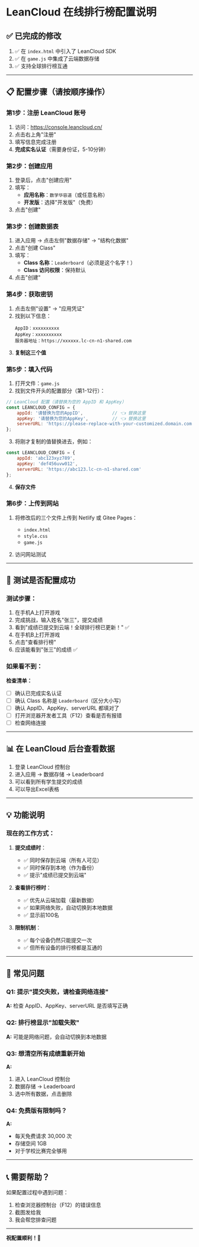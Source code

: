 # LeanCloud 在线排行榜配置说明

## ✅ 已完成的修改

1. ✅ 在 `index.html` 中引入了 LeanCloud SDK
2. ✅ 在 `game.js` 中集成了云端数据存储
3. ✅ 支持全球排行榜互通

---

## 📋 配置步骤（请按顺序操作）

### 第1步：注册 LeanCloud 账号

1. 访问：https://console.leancloud.cn/
2. 点击右上角"注册"
3. 填写信息完成注册
4. **完成实名认证**（需要身份证，5-10分钟）

### 第2步：创建应用

1. 登录后，点击"创建应用"
2. 填写：
   - **应用名称**：`数学华容道`（或任意名称）
   - **开发版**：选择"开发版"（免费）
3. 点击"创建"

### 第3步：创建数据表

1. 进入应用 → 点击左侧"数据存储" → "结构化数据"
2. 点击"创建 Class"
3. 填写：
   - **Class 名称**：`Leaderboard`（必须是这个名字！）
   - **Class 访问权限**：保持默认
4. 点击"创建"

### 第4步：获取密钥

1. 点击左侧"设置" → "应用凭证"
2. 找到以下信息：
   ```
   AppID：xxxxxxxxxx
   AppKey：xxxxxxxxxx
   服务器地址：https://xxxxxx.lc-cn-n1-shared.com
   ```
3. **复制这三个值**

### 第5步：填入代码

1. 打开文件：`game.js`
2. 找到文件开头的配置部分（第1-12行）：

```javascript
// LeanCloud 配置（请替换为您的 AppID 和 AppKey）
const LEANCLOUD_CONFIG = {
    appId: '请替换为您的AppID',           // 👈 替换这里
    appKey: '请替换为您的AppKey',         // 👈 替换这里
    serverURL: 'https://please-replace-with-your-customized.domain.com' // 👈 替换这里
};
```

3. 将刚才复制的值替换进去，例如：

```javascript
const LEANCLOUD_CONFIG = {
    appId: 'abc123xyz789',
    appKey: 'def456uvw012',
    serverURL: 'https://abc123.lc-cn-n1-shared.com'
};
```

4. **保存文件**

### 第6步：上传到网站

1. 将修改后的三个文件上传到 Netlify 或 Gitee Pages：
   - `index.html`
   - `style.css`
   - `game.js`

2. 访问网站测试

---

## 🎯 测试是否配置成功

### 测试步骤：

1. 在手机A上打开游戏
2. 完成挑战，输入姓名"张三"，提交成绩
3. 看到"成绩已提交到云端！全球排行榜已更新！" ✅
4. 在手机B上打开游戏
5. 点击"查看排行榜"
6. 应该能看到"张三"的成绩 ✅

### 如果看不到：

**检查清单：**
- [ ] 确认已完成实名认证
- [ ] 确认 Class 名称是 `Leaderboard`（区分大小写）
- [ ] 确认 AppID、AppKey、serverURL 都填对了
- [ ] 打开浏览器开发者工具（F12）查看是否有报错
- [ ] 检查网络连接

---

## 📊 在 LeanCloud 后台查看数据

1. 登录 LeanCloud 控制台
2. 进入应用 → 数据存储 → Leaderboard
3. 可以看到所有学生提交的成绩
4. 可以导出Excel表格

---

## 💡 功能说明

### 现在的工作方式：

1. **提交成绩时**：
   - ✅ 同时保存到云端（所有人可见）
   - ✅ 同时保存到本地（作为备份）
   - ✅ 提示"成绩已提交到云端"

2. **查看排行榜时**：
   - ✅ 优先从云端加载（最新数据）
   - ✅ 如果网络失败，自动切换到本地数据
   - ✅ 显示前100名

3. **限制机制**：
   - ✅ 每个设备仍然只能提交一次
   - ✅ 但所有设备的排行榜都是互通的

---

## 🔧 常见问题

### Q1: 提示"提交失败，请检查网络连接"
**A:** 检查 AppID、AppKey、serverURL 是否填写正确

### Q2: 排行榜显示"加载失败"
**A:** 可能是网络问题，会自动切换到本地数据

### Q3: 想清空所有成绩重新开始
**A:** 
1. 进入 LeanCloud 控制台
2. 数据存储 → Leaderboard
3. 选中所有数据，点击删除

### Q4: 免费版有限制吗？
**A:** 
- 每天免费请求 30,000 次
- 存储空间 1GB
- 对于学校比赛完全够用

---

## 📞 需要帮助？

如果配置过程中遇到问题：
1. 检查浏览器控制台（F12）的错误信息
2. 截图发给我
3. 我会帮您排查问题

---

**祝配置顺利！🎉**
